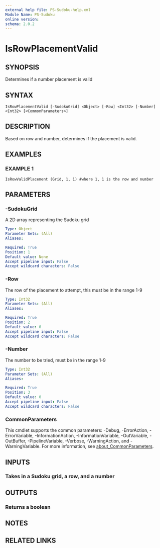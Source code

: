 ```yaml
---
external help file: PS-Sudoku-help.xml
Module Name: PS-Sudoku
online version:
schema: 2.0.2
---
```


# IsRowPlacementValid

## SYNOPSIS
Determines if a number placement is valid

## SYNTAX

```
IsRowPlacementValid [-SudokuGrid] <Object> [-Row] <Int32> [-Number] <Int32> [<CommonParameters>]
```

## DESCRIPTION
Based on row and number, determines if the placement is valid.

## EXAMPLES

### EXAMPLE 1
```
IsRowValidPlacement (Grid, 1, 1) #where 1, 1 is the row and number
```

## PARAMETERS

### -SudokuGrid
A 2D array representing the Sudoku grid

```yaml
Type: Object
Parameter Sets: (All)
Aliases:

Required: True
Position: 1
Default value: None
Accept pipeline input: False
Accept wildcard characters: False
```

### -Row
The row of the placement to attempt, this must be in the range 1-9

```yaml
Type: Int32
Parameter Sets: (All)
Aliases:

Required: True
Position: 2
Default value: 0
Accept pipeline input: False
Accept wildcard characters: False
```

### -Number
The number to be tried, must be in the range 1-9

```yaml
Type: Int32
Parameter Sets: (All)
Aliases:

Required: True
Position: 3
Default value: 0
Accept pipeline input: False
Accept wildcard characters: False
```

### CommonParameters
This cmdlet supports the common parameters: -Debug, -ErrorAction, -ErrorVariable, -InformationAction, -InformationVariable, -OutVariable, -OutBuffer, -PipelineVariable, -Verbose, -WarningAction, and -WarningVariable. For more information, see [about_CommonParameters](http://go.microsoft.com/fwlink/?LinkID=113216).

## INPUTS

### Takes in a Sudoku grid, a row, and a number
## OUTPUTS

### Returns a boolean
## NOTES

## RELATED LINKS
